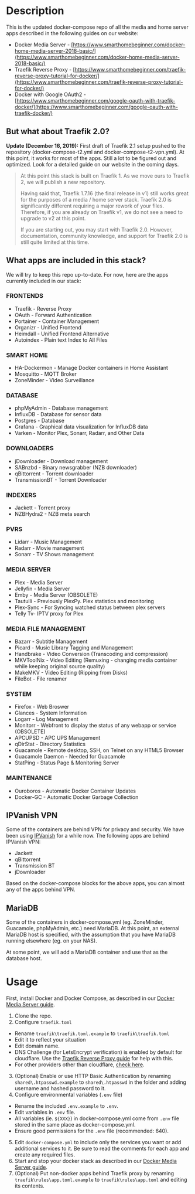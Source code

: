 # Description
This is the updated docker-compose repo of all the media and home server apps described in the following guides on our website:

* Docker Media Server - [https://www.smarthomebeginner.com/docker-home-media-server-2018-basic/](https://www.smarthomebeginner.com/docker-home-media-server-2018-basic/)
* Traefik Reverse Proxy - [https://www.smarthomebeginner.com/traefik-reverse-proxy-tutorial-for-docker/](https://www.smarthomebeginner.com/traefik-reverse-proxy-tutorial-for-docker/)
* Docker with Google OAuth2 - [https://www.smarthomebeginner.com/google-oauth-with-traefik-docker/](https://www.smarthomebeginner.com/google-oauth-with-traefik-docker/)

## But what about Traefik 2.0?
<p><strong>Update (December 16, 2019):</strong> First draft of Traefik 2.1 setup pushed to the repository (docker-compose-t2.yml and docker-compose-t2-vpn.yml). At this point, it works for most of the apps. Still a lot to be figured out and optimized. Look for a detailed guide on our website in the coming days.</p>

<blockquote>
<p>At this point this stack is built on Traefik 1. As we move ours to Traefik 2, we will publish a new repository. </p>

<p>Having said that, Traefik 1.7.16 (the final release in v1) still works great for the purposes of a media / home server stack. Traefik 2.0 is significantly different requiring a major rework of your files. Therefore, if you are already on Traefik v1, we do not see a need to upgrade to v2 at this point. </p>

<p>If you are starting out, you may start with Traefik 2.0. However, documentation, community knowledge, and support for Traefik 2.0 is still quite limited at this time.</p>
</blockquote>

## What apps are included in this stack?
We will try to keep this repo up-to-date. For now, here are the apps currently included in our stack:

### FRONTENDS

* Traefik - Reverse Proxy
* OAuth - Forward Authentication
* Portainer - Container Management
* Organizr - Unified Frontend
* Heimdall - Unified Frontend Alternative
* Autoindex - Plain text Index to All Files

### SMART HOME

* HA-Dockermon - Manage Docker containers in Home Assistant 
* Mosquitto - MQTT Broker
* ZoneMinder - Video Surveillance 

### DATABASE

* phpMyAdmin - Database management
* InfluxDB - Database for sensor data
* Postgres - Database
* Grafana - Graphical data visualization for InfluxDB data
* Varken - Monitor Plex, Sonarr, Radarr, and Other Data

### DOWNLOADERS

* jDownloader - Download management
* SABnzbd - Binary newsgrabber (NZB downloader)
* qBittorrent - Torrent downloader
* TransmissionBT - Torrent Downloader

### INDEXERS

* Jackett - Torrent proxy
* NZBHydra2 - NZB meta search

### PVRS

* Lidarr - Music Management
* Radarr - Movie management
* Sonarr - TV Shows management

### MEDIA SERVER

* Plex - Media Server
* Jellyfin - Media Server
* Emby - Media Server (OBSOLETE)
* Tautulli - Previously PlexPy. Plex statistics and monitoring
* Plex-Sync - For Syncing watched status between plex servers 
* Telly Tv- IPTV proxy for Plex

### MEDIA FILE MANAGEMENT

* Bazarr - Subtitle Management
* Picard - Music Library Tagging and Management
* Handbrake - Video Conversion (Transcoding and compression)
* MKVToolNix - Video Editing (Remuxing - changing media container while keeping original source quality)
* MakeMKV - Video Editing (Ripping from Disks)
* FileBot - File renamer

### SYSTEM

* Firefox - Web Broswer
* Glances - System Information
* Logarr - Log Management
* Monitorr - Webfront to display the status of any webapp or service (OBSOLETE)
* APCUPSD - APC UPS Management
* qDirStat - Directory Statistics
* Guacamole - Remote desktop, SSH, on Telnet on any HTML5 Browser 
* Guacamole Daemon - Needed for Guacamole
* StatPing - Status Page & Monitoring Server

### MAINTENANCE

* Ouroboros - Automatic Docker Container Updates
* Docker-GC - Automatic Docker Garbage Collection

## IPVanish VPN
Some of the containers are behind VPN for privacy and security. We have been using [IPVanish](https://www.smarthomebeginner.com/go/ipvanish) for a while now. The following apps are behind IPVanish VPN:
* Jackett
* qBittorrent
* Transmission BT
* jDownloader

Based on the docker-compose blocks for the above apps, you can almost any of the apps behind VPN. 

## MariaDB 
Some of the containers in docker-compose.yml (eg. ZoneMinder, Guacamole, phpMyAdmin, etc.) need MariaDB. At this point, an external MariaDB host is specified, with the assumption that you have MariaDB running elsewhere (eg. on your NAS).

At some point, we will add a MariaDB container and use that as the database host. 

# Usage

First, install Docker and Docker Compose, as described in our <a href="https://www.smarthomebeginner.com/docker-home-media-server-2018-basic/">Docker Media Server guide</a>. 

1. Clone the repo.
2. Configure `traefik.toml`
  * Rename `traefik\traefik.toml.example` to `traefik\traefik.toml`
  * Edit it to reflect your situation
  * Edit domain name. 
  * DNS Challenge (for LetsEncrypt verification) is enabled by default for cloudflare. Use the [Traefik Reverse Proxy guide](https://www.smarthomebeginner.com/traefik-reverse-proxy-tutorial-for-docker/) for help with this.
  * For other providers other than cloudflare, [check here](https://docs.traefik.io/v2.0/https/acme/#providers).
3. (Optional) Enable or use HTTP Basic Authentication by renaming `shared\.htpasswd.example` to `shared\.htpasswd` in the folder and adding username and hashed password to it. 
4. Configure environmental variables (`.env` file)
  * Rename the included `.env.example` to `.env`.
  * Edit variables in `.env` file. 
  * All variables (ie. `${XXX}`) in docker-compose.yml come from `.env` file stored in the same place as docker-compose.yml. 
  * Ensure good permissions for the `.env` file (recommended: 640).
5. Edit `docker-compose.yml` to include only the services you want or add additional services to it. Be sure to read the comments for each app and create any required files.
6. Start and stop your docker stack as described in our [Docker Media Server guide](https://www.smarthomebeginner.com/docker-home-media-server-2018-basic/).
7. (Optional) Put non-docker apps behind Traefik proxy by renaming `traefik\rules\app.toml.example` to `traefik\rules\app.toml` and editing its contents.
